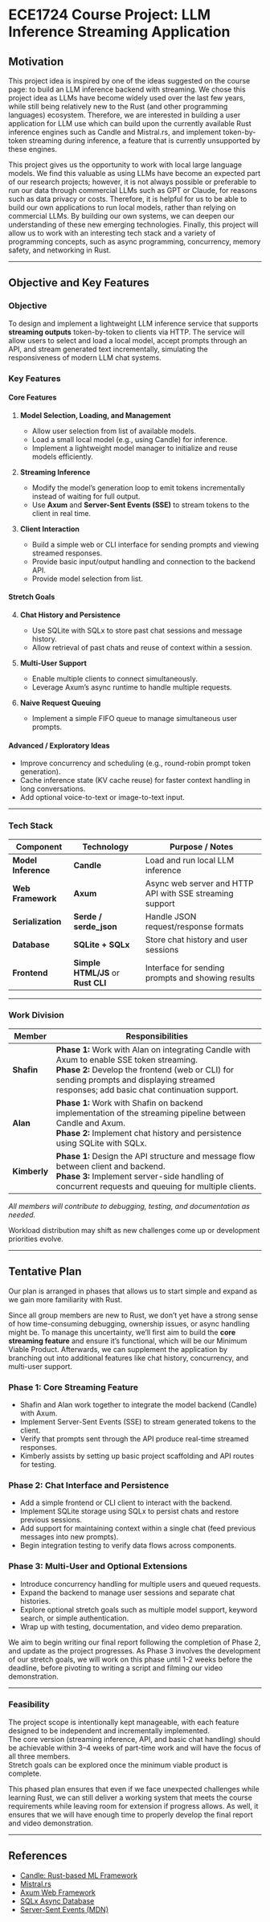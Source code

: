 # ECE1724 Course Project: LLM Inference Streaming Application

## Motivation
This project idea is inspired by one of the ideas suggested on the course page: to build an LLM inference backend with streaming. We chose this project idea as LLMs have become widely used over the last few years, while still being relatively new to the Rust (and other programming languages) ecosystem. Therefore, we are interested in building a user application for LLM use which can build upon the currently available Rust inference engines such as Candle and Mistral.rs, and implement token-by-token streaming during inference, a feature that is currently unsupported by these engines. 

This project gives us the opportunity to work with local large language models. We find this valuable as using LLMs have become an expected part of our research projects; however, it is not always possible or preferable to run our data through commercial LLMs such as GPT or Claude, for reasons such as data privacy or costs. Therefore, it is helpful for us to be able to build our own applications to run local models, rather than relying on commercial LLMs. By building our own systems, we can deepen our understanding of these new emerging technologies. Finally, this project will allow us to work with an interesting tech stack and a variety of programming concepts, such as async programming, concurrency, memory safety, and networking in Rust.

---

## Objective and Key Features

### Objective
To design and implement a lightweight LLM inference service that supports **streaming outputs** token-by-token to clients via HTTP. The service will allow users to select and load a local model, accept prompts through an API, and stream generated text incrementally, simulating the responsiveness of modern LLM chat systems.

### Key Features

#### Core Features
1. **Model Selection, Loading, and Management**
   - Allow user selection from list of available models.
   - Load a small local model (e.g., using Candle) for inference.
   - Implement a lightweight model manager to initialize and reuse models efficiently.

2. **Streaming Inference**
   - Modify the model’s generation loop to emit tokens incrementally instead of waiting for full output.
   - Use **Axum** and **Server-Sent Events (SSE)** to stream tokens to the client in real time.

3. **Client Interaction**
   - Build a simple web or CLI interface for sending prompts and viewing streamed responses.
   - Provide basic input/output handling and connection to the backend API.
   - Provide model selection from list.

#### Stretch Goals
4. **Chat History and Persistence**
   - Use SQLite with SQLx to store past chat sessions and message history.
   - Allow retrieval of past chats and reuse of context within a session.

5. **Multi-User Support**
   - Enable multiple clients to connect simultaneously.
   - Leverage Axum’s async runtime to handle multiple requests.

6. **Naive Request Queuing**
   - Implement a simple FIFO queue to manage simultaneous user prompts.

#### Advanced / Exploratory Ideas
- Improve concurrency and scheduling (e.g., round-robin prompt token generation).
- Cache inference state (KV cache reuse) for faster context handling in long conversations.
- Add optional voice-to-text or image-to-text input.

---

### Tech Stack

| Component | Technology | Purpose / Notes |
|------------|-------------|----------------|
| **Model Inference** | **Candle** | Load and run local LLM inference |
| **Web Framework** | **Axum** | Async web server and HTTP API with SSE streaming support |
| **Serialization** | **Serde / serde_json** | Handle JSON request/response formats |
| **Database** | **SQLite + SQLx** | Store chat history and user sessions |
| **Frontend** | **Simple HTML/JS** or **Rust CLI** | Interface for sending prompts and showing results |

---

### Work Division

| Member | Responsibilities |
|---------|------------------|
| **Shafin** | **Phase 1:** Work with Alan on integrating Candle with Axum to enable SSE token streaming.<br>**Phase 2:** Develop the frontend (web or CLI) for sending prompts and displaying streamed responses; add basic chat continuation support.<br> |
| **Alan** | **Phase 1:** Work with Shafin on backend implementation of the streaming pipeline between Candle and Axum.<br>**Phase 2:** Implement chat history and persistence using SQLite with SQLx.
| **Kimberly** | **Phase 1:** Design the API structure and message flow between client and backend.<br>**Phase 3:** Implement server-side handling of concurrent requests and queuing for multiple clients. |

_All members will contribute to debugging, testing, and documentation as needed._

Workload distribution may shift as new challenges come up or development priorities evolve.

---

## Tentative Plan

Our plan is arranged in phases that allows us to start simple and expand as we gain more familiarity with Rust.

Since all group members are new to Rust, we don’t yet have a strong sense of how time-consuming debugging, ownership issues, or async handling might be. To manage this uncertainty, we’ll first aim to build the **core streaming feature** and ensure it’s functional, which will be our Minimum Viable Product. Afterwards, we can supplement the application by branching out into additional features like chat history, concurrency, and multi-user support.

### Phase 1: Core Streaming Feature
- Shafin and Alan work together to integrate the model backend (Candle) with Axum.
- Implement Server-Sent Events (SSE) to stream generated tokens to the client.
- Verify that prompts sent through the API produce real-time streamed responses.
- Kimberly assists by setting up basic project scaffolding and API routes for testing.

### Phase 2: Chat Interface and Persistence
- Add a simple frontend or CLI client to interact with the backend.
- Implement SQLite storage using SQLx to persist chats and restore previous sessions.
- Add support for maintaining context within a single chat (feed previous messages into new prompts).
- Begin integration testing to verify data flows across components.

### Phase 3: Multi-User and Optional Extensions
- Introduce concurrency handling for multiple users and queued requests.
- Expand the backend to manage user sessions and separate chat histories.
- Explore optional stretch goals such as multiple model support, keyword search, or simple authentication.
- Wrap up with testing, documentation, and video demo preparation.

We aim to begin writing our final report following the completion of Phase 2, and update as the project progresses. As Phase 3 involves the development of our stretch goals, we will work on this phase until 1-2 weeks before the deadline, before pivoting to writing a script and filming our video demonstration.

---

### Feasibility
The project scope is intentionally kept manageable, with each feature designed to be independent and incrementally implemented.  
The core version (streaming inference, API, and basic chat handling) should be achievable within 3–4 weeks of part-time work and will have the focus of all three members.  
Stretch goals can be explored once the minimum viable product is complete.  

This phased plan ensures that even if we face unexpected challenges while learning Rust, we can still deliver a working system that meets the course requirements while leaving room for extension if progress allows. As well, it ensures that we will have enough time to properly develop the final report and video demonstration.

---

## References
- [Candle: Rust-based ML Framework](https://github.com/huggingface/candle)
- [Mistral.rs](https://github.com/EricLBuehler/mistral.rs)
- [Axum Web Framework](https://docs.rs/axum/)
- [SQLx Async Database](https://docs.rs/sqlx/)
- [Server-Sent Events (MDN)](https://developer.mozilla.org/en-US/docs/Web/API/Server-sent_events)
